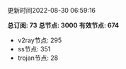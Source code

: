 更新时间2022-08-30 06:59:16

**总订阅: 73**
**总节点: 3000**
**有效节点: 674**
- v2ray节点: 295
- ss节点: 351
- trojan节点: 28
